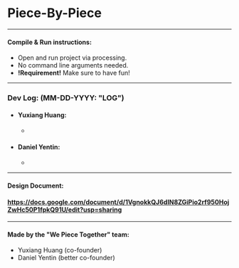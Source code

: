 # Piece-By-Piece 

---
#### Compile & Run instructions: 
* Open and run project via processing. 
* No command line arguments needed.
* **!Requirement!** Make sure to have fun! 
---
### Dev Log: (MM-DD-YYYY: "LOG")
* #### Yuxiang Huang:
    *  
* #### Daniel Yentin:
    *  
---
#### Design Document: 
#### https://docs.google.com/document/d/1VgnokkQJ6dlN8ZGiPio2rf950HojZwHc50P1fpkQ91U/edit?usp=sharing
---
#### Made by the "We Piece Together" team:
* Yuxiang Huang (co-founder)
* Daniel Yentin (better co-founder)